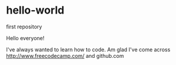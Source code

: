 # hello-world
first repository

Hello everyone!

I've always wanted to learn how to code. Am glad I've come across http://www.freecodecamp.com/ and github.com
